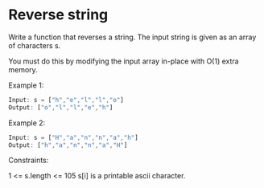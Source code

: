 # Reverse string

Write a function that reverses a string. The input string is given as an array of characters s.

You must do this by modifying the input array in-place with O(1) extra memory.

Example 1:

```js
Input: s = ["h","e","l","l","o"]
Output: ["o","l","l","e","h"]
```

Example 2:

```js
Input: s = ["H","a","n","n","a","h"]
Output: ["h","a","n","n","a","H"]
```

Constraints:

1 <= s.length <= 105
s[i] is a printable ascii character.
